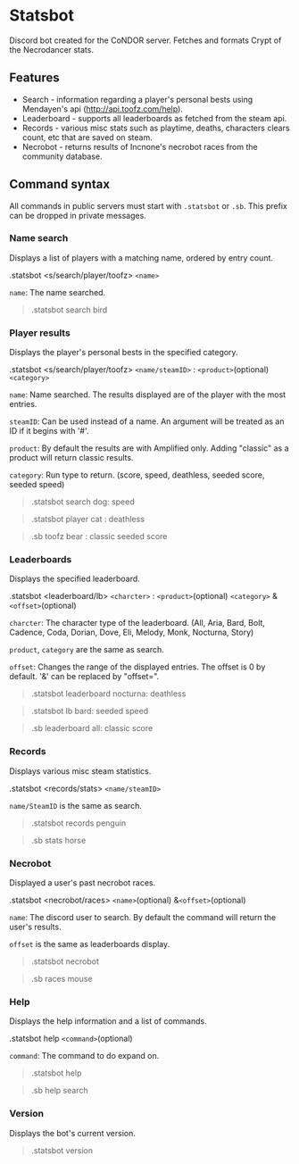 # Statsbot
Discord bot created for the CoNDOR server. Fetches and formats Crypt of the Necrodancer stats.


## Features
- Search - information regarding a player's personal bests using Mendayen's api (http://api.toofz.com/help).
- Leaderboard - supports all leaderboards as fetched from the steam api.
- Records - various misc stats such as playtime, deaths, characters clears count, etc that are saved on steam.
- Necrobot - returns results of Incnone's necrobot races from the community database.


## Command syntax
All commands in public servers must start with `.statsbot` or `.sb`.
This prefix can be dropped in private messages.

### Name search
Displays a list of players with a matching name, ordered by entry count.

.statsbot \<s/search/player/toofz> `<name>`

`name`: The name searched.

>.statsbot search bird

### Player results
Displays the player's personal bests in the specified category.

.statsbot \<s/search/player/toofz> `<name/steamID>` : `<product>`(optional) `<category>`

`name`: Name searched. The results displayed are of the player with the most entries.

`steamID`: Can be used instead of a name. An argument will be treated as an ID if it begins with '#'.

`product`: By default the results are with Amplified only. Adding "classic" as a product will return classic results.

`category`: Run type to return. (score, speed, deathless, seeded score, seeded speed)

>.statsbot search dog: speed

>.statsbot player cat : deathless

>.sb toofz bear : classic seeded score

### Leaderboards
Displays the specified leaderboard.

.statsbot \<leaderboard/lb> `<charcter>` : `<product>`(optional) `<category>` &`<offset>`(optional)

`charcter`: The character type of the leaderboard. (All, Aria, Bard, Bolt, Cadence, Coda, Dorian, Dove, Eli, Melody, Monk, Nocturna, Story)

`product`, `category` are the same as search.

`offset`: Changes the range of the displayed entries. The offset is 0 by default. '&' can be replaced by "offset=".

>.statsbot leaderboard nocturna: deathless

>.statsbot lb bard: seeded speed

>.sb leaderboard all: classic score

### Records
Displays various misc steam statistics.

.statsbot \<records/stats>  `<name/steamID>`

`name/SteamID` is the same as search.

>.statsbot records penguin

>.sb stats horse

### Necrobot
Displayed a user's past necrobot races.

.statsbot \<necrobot/races> `<name>`(optional) &`<offset>`(optional)

`name`: The discord user to search. By default the command will return the user's results.

`offset` is the same as leaderboards display.

>.statsbot necrobot

>.sb races mouse


### Help
Displays the help information and a list of commands.

.statsbot help `<command>`(optional)

`command`: The command to do expand on.

>.statsbot help

>.sb help search

### Version
Displays the bot's current version.

>.statsbot version
